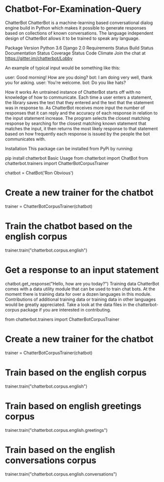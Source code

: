 # Chatbot-For-Examination-Query
ChatterBot
ChatterBot is a machine-learning based conversational dialog engine build in Python which makes it possible to generate responses based on collections of known conversations. The language independent design of ChatterBot allows it to be trained to speak any language.

Package Version Python 3.6 Django 2.0 Requirements Status Build Status Documentation Status Coverage Status Code Climate Join the chat at https://gitter.im/chatterbot/Lobby

An example of typical input would be something like this:

user: Good morning! How are you doing?
bot: I am doing very well, thank you for asking.
user: You're welcome.
bot: Do you like hats?

How it works
An untrained instance of ChatterBot starts off with no knowledge of how to communicate. Each time a user enters a statement, the library saves the text that they entered and the text that the statement was in response to. As ChatterBot receives more input the number of responses that it can reply and the accuracy of each response in relation to the input statement increase. The program selects the closest matching response by searching for the closest matching known statement that matches the input, it then returns the most likely response to that statement based on how frequently each response is issued by the people the bot communicates with.

Installation
This package can be installed from PyPi by running:

pip install chatterbot
Basic Usage
from chatterbot import ChatBot
from chatterbot.trainers import ChatterBotCorpusTrainer

chatbot = ChatBot('Ron Obvious')

# Create a new trainer for the chatbot
trainer = ChatterBotCorpusTrainer(chatbot)

# Train the chatbot based on the english corpus
trainer.train("chatterbot.corpus.english")

# Get a response to an input statement
chatbot.get_response("Hello, how are you today?")
Training data
ChatterBot comes with a data utility module that can be used to train chat bots. At the moment there is training data for over a dozen languages in this module. Contributions of additional training data or training data in other languages would be greatly appreciated. Take a look at the data files in the chatterbot-corpus package if you are interested in contributing.

from chatterbot.trainers import ChatterBotCorpusTrainer

# Create a new trainer for the chatbot
trainer = ChatterBotCorpusTrainer(chatbot)

# Train based on the english corpus
trainer.train("chatterbot.corpus.english")

# Train based on english greetings corpus
trainer.train("chatterbot.corpus.english.greetings")

# Train based on the english conversations corpus
trainer.train("chatterbot.corpus.english.conversations")
